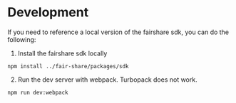 # Development

If you need to reference a local version of the fairshare sdk, you can do the following:

1. Install the fairshare sdk locally

```
npm install ../fair-share/packages/sdk
```

2. Run the dev server with webpack. Turbopack does not work.

```
npm run dev:webpack
```

